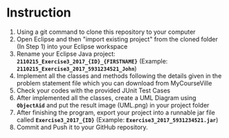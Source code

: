 # Instruction

1. Using a git command to clone this repository to your computer
2. Open Eclipse and then "import existing project" from the cloned folder (In Step 1) into your Eclipse workspace
3. Rename your Eclipse Java project: **`2110215_Exercise3_2017_{ID}_{FIRSTNAME}`** (Example: **`2110215_Exercise3_2017_5931234521_John`**)
4. Implement all the classes and methods following the details given in the problem statement file which you can download from MyCourseVille
5. Check your codes with the provided JUnit Test Cases
6. After implemented all the classes, create a UML Diagram using **`ObjectAid`** and put the result image (UML.png) in your project folder
7. After finishing the program, export your project into a runnable jar file called **`Exercise3_2017_{ID}`** (Example: **`Exercise3_2017_5931234521.jar`**)
8. Commit and Push it to your GitHub repository.
